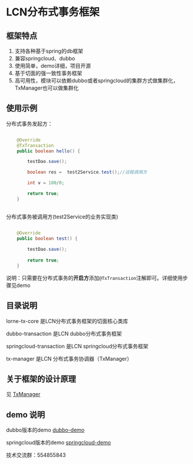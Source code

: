 # LCN分布式事务框架

## 框架特点

1. 支持各种基于spring的db框架
2. 兼容springcloud、dubbo
3. 使用简单，demo详细，项目开源
4. 基于切面的强一致性事务框架
5. 高可用性，模块可以依赖dubbo或者springcloud的集群方式做集群化，TxManager也可以做集群化

## 使用示例

分布式事务发起方：
```java

    @Override
    @TxTransaction
    public boolean hello() {

        testDao.save();

        boolean res =  test2Service.test();//远程调用方

        int v = 100/0;

        return true;
    }
    
```

分布式事务被调用方(test2Service的业务实现类)
```java

    @Override
    public boolean test() {
     
        testDao.save();
        
        return true;
    }

```

说明：只需要在分布式事务的**开启方**添加`@TxTransaction`注解即可。详细使用步骤见demo


## 目录说明

lorne-tx-core 是LCN分布式事务框架的切面核心类库

dubbo-transaction 是LCN dubbo分布式事务框架

springcloud-transaction 是LCN springcloud分布式事务框架

tx-manager 是LCN 分布式事务协调器（TxManager）


## 关于框架的设计原理

见 [TxManager](https://github.com/1991wangliang/tx-lcn/blob/master/tx-manager/README.md)

## demo 说明

dubbo版本的demo [dubbo-demo](https://github.com/1991wangliang/dubbo-lcn-demo)

springcloud版本的demo [springcloud-demo](https://github.com/1991wangliang/springcloud-lcn-demo)


技术交流群：554855843